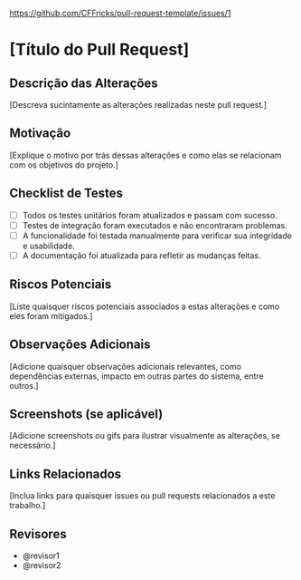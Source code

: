 https://github.com/CFFricks/pull-request-template/issues/1

# [Título do Pull Request]

## Descrição das Alterações
[Descreva sucintamente as alterações realizadas neste pull request.]

## Motivação
[Explique o motivo por trás dessas alterações e como elas se relacionam com os objetivos do projeto.]

## Checklist de Testes
- [ ] Todos os testes unitários foram atualizados e passam com sucesso.
- [ ] Testes de integração foram executados e não encontraram problemas.
- [ ] A funcionalidade foi testada manualmente para verificar sua integridade e usabilidade.
- [ ] A documentação foi atualizada para refletir as mudanças feitas.

## Riscos Potenciais
[Liste quaisquer riscos potenciais associados a estas alterações e como eles foram mitigados.]

## Observações Adicionais
[Adicione quaisquer observações adicionais relevantes, como dependências externas, impacto em outras partes do sistema, entre outros.]

## Screenshots (se aplicável)
[Adicione screenshots ou gifs para ilustrar visualmente as alterações, se necessário.]

## Links Relacionados
[Inclua links para quaisquer issues ou pull requests relacionados a este trabalho.]

## Revisores
- @revisor1
- @revisor2
